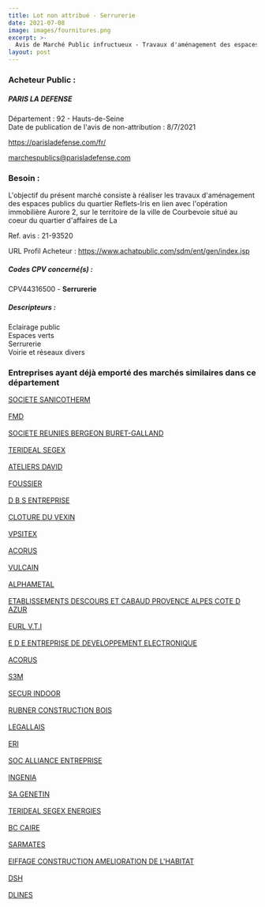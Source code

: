 ```yaml
---
title: Lot non attribué - Serrurerie
date: 2021-07-08
image: images/fournitures.png
excerpt: >-
  Avis de Marché Public infructueux - Travaux d'aménagement des espaces publics du quartier Reflets-Iris en lien avec l'opération immobilière Aurore 2
layout: post
---
```


### Acheteur Public :
##### PARIS LA DEFENSE
Département : 92 - Hauts-de-Seine<br/>
Date de publication de l'avis de non-attribution : 8/7/2021


https://parisladefense.com/fr/

marchespublics@parisladefense.com


### Besoin :

L'objectif du présent marché consiste à réaliser les travaux d'aménagement des espaces publics du quartier Reflets-Iris en lien avec l'opération immobilière Aurore 2, sur le territoire de la ville de Courbevoie situé au coeur du quartier d'affaires de La

Ref. avis : 21-93520

URL Profil Acheteur : https://www.achatpublic.com/sdm/ent/gen/index.jsp

##### Codes CPV concerné(s) :
CPV44316500 - **Serrurerie** <br/>

##### Descripteurs :
Eclairage public <br/>
Espaces verts <br/>
Serrurerie <br/>
Voirie et réseaux divers <br/>

### Entreprises ayant déjà emporté des marchés similaires dans ce département
<a href="/entreprise-544/siren-300069192">SOCIETE SANICOTHERM</a><br/><br/>
<a href="/entreprise-544/siren-301188074">FMD</a><br/><br/>
<a href="/entreprise-545/siren-314866310">SOCIETE REUNIES BERGEON BURET-GALLAND</a><br/><br/>
<a href="/entreprise-546/siren-323077867">TERIDEAL SEGEX</a><br/><br/>
<a href="/entreprise-546/siren-325664928">ATELIERS DAVID</a><br/><br/>
<a href="/entreprise-547/siren-329681340">FOUSSIER</a><br/><br/>
<a href="/entreprise-549/siren-342467578">D B S ENTREPRISE</a><br/><br/>
<a href="/entreprise-551/siren-379034614">CLOTURE DU VEXIN</a><br/><br/>
<a href="/entreprise-552/siren-381289628">VPSITEX</a><br/><br/>
<a href="/entreprise-556/siren-404162323">ACORUS</a><br/><br/>
<a href="/entreprise-558/siren-421595786">VULCAIN</a><br/><br/>
<a href="/entreprise-558/siren-422893453">ALPHAMETAL</a><br/><br/>
<a href="/entreprise-559/siren-425009214">ETABLISSEMENTS DESCOURS ET CABAUD PROVENCE ALPES COTE D AZUR</a><br/><br/>
<a href="/entreprise-562/siren-448152983">EURL V.T.I</a><br/><br/>
<a href="/entreprise-563/siren-449950666">E D E ENTREPRISE DE DEVELOPPEMENT ELECTRONIQUE</a><br/><br/>
<a href="/entreprise-565/siren-488105149">ACORUS</a><br/><br/>
<a href="/entreprise-566/siren-490014396">S3M</a><br/><br/>
<a href="/entreprise-566/siren-493598080">SECUR INDOOR</a><br/><br/>
<a href="/entreprise-570/siren-523256329">RUBNER CONSTRUCTION BOIS</a><br/><br/>
<a href="/entreprise-572/siren-563820489">LEGALLAIS</a><br/><br/>
<a href="/entreprise-572/siren-572078905">ERI</a><br/><br/>
<a href="/entreprise-573/siren-602055386">SOC ALLIANCE ENTREPRISE</a><br/><br/>
<a href="/entreprise-573/siren-722060480">INGENIA</a><br/><br/>
<a href="/entreprise-573/siren-728200882">SA GENETIN</a><br/><br/>
<a href="/entreprise-575/siren-788056463">TERIDEAL SEGEX ENERGIES</a><br/><br/>
<a href="/entreprise-577/siren-803933175">BC CAIRE</a><br/><br/>
<a href="/entreprise-577/siren-808412548">SARMATES</a><br/><br/>
<a href="/entreprise-577/siren-808698914">EIFFAGE CONSTRUCTION AMELIORATION DE L'HABITAT</a><br/><br/>
<a href="/entreprise-578/siren-812968972">DSH</a><br/><br/>
<a href="/entreprise-580/siren-827746504">DLINES</a><br/><br/>
